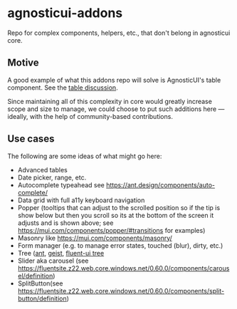 # agnosticui-addons
Repo for complex components, helpers, etc., that don't belong in agnosticui core.

## Motive

A good example of what this addons repo will solve is AgnosticUI's table component. See the [table discussion](https://github.com/AgnosticUI/agnosticui-addons/discussions/2).

Since maintaining all of this complexity in core would greatly increase scope and size to manage, we could choose to put such additions here — ideally, with the help of community-based contributions.

## Use cases

The following are some ideas of what might go here:

- Advanced tables
- Date picker, range, etc.
- Autocomplete typeahead see https://ant.design/components/auto-complete/
- Data grid with full a11y keyboard navigation
- Popper (tooltips that can adjust to the scrolled position so if the tip is show below but then you scroll so its at the bottom of the screen it adjusts and is shown above; see https://mui.com/components/popper/#transitions for examples)
- Masonry like https://mui.com/components/masonry/
- Form manager (e.g. to manage error states, touched (blur), dirty, etc.)
- Tree ([ant](https://ant.design/components/tree/#header), [geist](https://react.geist-ui.dev/en-us/components/file-tree), [fluent-ui tree](https://fluentsite.z22.web.core.windows.net/0.60.0/components/tree/definition)
- Slider aka carousel (see https://fluentsite.z22.web.core.windows.net/0.60.0/components/carousel/definition)
- SplitButton(see https://fluentsite.z22.web.core.windows.net/0.60.0/components/split-button/definition)


